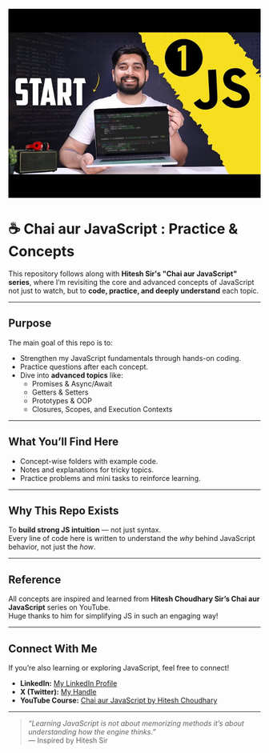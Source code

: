 <p align="center">
  <img src="assets/chai-aur-js.jpg" alt="Chai Aur C++ Banner" width="800">
</p>

# ☕ Chai aur JavaScript : Practice & Concepts

This repository follows along with **Hitesh Sir's "Chai aur JavaScript" series**, where I’m revisiting the core and advanced concepts of JavaScript not just to watch, but to **code, practice, and deeply understand** each topic.  

---

## Purpose  
The main goal of this repo is to:
- Strengthen my JavaScript fundamentals through hands-on coding.  
- Practice questions after each concept.  
- Dive into **advanced topics** like:
  - Promises & Async/Await  
  - Getters & Setters  
  - Prototypes & OOP  
  - Closures, Scopes, and Execution Contexts  

---

## What You’ll Find Here  
- Concept-wise folders with example code.  
- Notes and explanations for tricky topics.  
- Practice problems and mini tasks to reinforce learning.  

---

## Why This Repo Exists  
To **build strong JS intuition** — not just syntax.  
Every line of code here is written to understand the *why* behind JavaScript behavior, not just the *how*.  

---

## Reference  
All concepts are inspired and learned from **Hitesh Choudhary Sir’s Chai aur JavaScript** series on YouTube.  
Huge thanks to him for simplifying JS in such an engaging way! 

---

## Connect With Me  
If you’re also learning or exploring JavaScript, feel free to connect!  

- **LinkedIn:** [My LinkedIn Profile](https://www.linkedin.com/in/guleria-harsh/)  
- **X (Twitter):** [My Handle](https://x.com/harsz_06)  
- **YouTube Course:** [Chai aur JavaScript by Hitesh Choudhary](https://www.youtube.com/playlist?list=PLu71SKxNbfoBuX3f4EOACle2y-tRC5Q37)  

---

> *“Learning JavaScript is not about memorizing methods it’s about understanding how the engine thinks.”*  
> — Inspired by Hitesh Sir 

